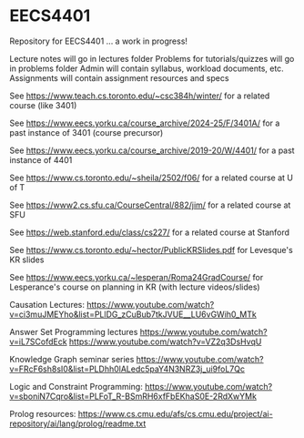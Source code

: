 # EECS4401

Repository for EECS4401 ... a work in progress!

Lecture notes will go in lectures folder
Problems for tutorials/quizzes will go in problems folder
Admin will contain syllabus, workload documents, etc.
Assignments will contain assignment resources and specs

See https://www.teach.cs.toronto.edu/~csc384h/winter/ for a related course (like 3401)

See https://www.eecs.yorku.ca/course_archive/2024-25/F/3401A/ for a past instance of 3401 (course 
precursor)

See https://www.eecs.yorku.ca/course_archive/2019-20/W/4401/ for a past instance of 4401

See https://www.cs.toronto.edu/~sheila/2502/f06/ for a related course at U of T

See https://www2.cs.sfu.ca/CourseCentral/882/jim/ for a related course at SFU

See https://web.stanford.edu/class/cs227/ for a related course at Stanford

See https://www.cs.toronto.edu/~hector/PublicKRSlides.pdf for Levesque's KR slides

See https://www.eecs.yorku.ca/~lesperan/Roma24GradCourse/ for Lesperance's course on planning in KR 
(with lecture videos/slides) 


Causation Lectures:
https://www.youtube.com/watch?v=ci3muJMEYho&list=PLlDG_zCuBub7tkJVUE__LU6vGWih0_MTk

Answer Set Programming lectures 
https://www.youtube.com/watch?v=iL7SCofdEck
https://www.youtube.com/watch?v=VZ2q3DsHvqU

Knowledge Graph seminar series 
https://www.youtube.com/watch?v=FRcF6sh8sI0&list=PLDhh0lALedc5paY4N3NRZ3j_ui9foL7Qc

Logic and Constraint Programming: 
https://www.youtube.com/watch?v=sboniN7Cqro&list=PLFoT_R-BSmRH6xfFbEKhaS0E-2RdXwYMk


Prolog resources:
https://www.cs.cmu.edu/afs/cs.cmu.edu/project/ai-repository/ai/lang/prolog/readme.txt


